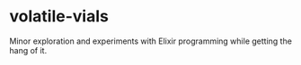 # volatile-vials
Minor exploration and experiments with Elixir programming while getting the hang of it.
